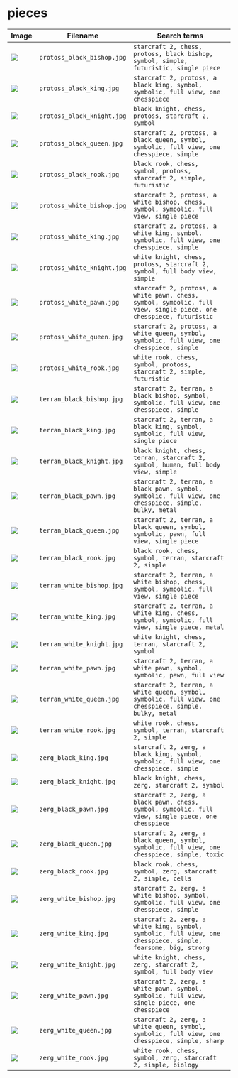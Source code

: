 # pieces

Image                          |Filename                   |Search terms
-------------------------------|---------------------------|---------------------------------------------------------------------
![](protoss_black_bishop.jpg)  |`protoss_black_bishop.jpg` |`starcraft 2, chess, protoss, black bishop, symbol, simple, futuristic, single piece`
![](protoss_black_king.jpg)    |`protoss_black_king.jpg`   |`starcraft 2, protoss, a black king, symbol, symbolic, full view, one chesspiece`
![](protoss_black_knight.jpg)  |`protoss_black_knight.jpg` |`black knight, chess, protoss, starcraft 2, symbol`
![](protoss_black_queen.jpg)   |`protoss_black_queen.jpg`  |`starcraft 2, protoss, a black queen, symbol, symbolic, full view, one chesspiece, simple`
![](protoss_black_rook.jpg)    |`protoss_black_rook.jpg`   |`black rook, chess, symbol, protoss, starcraft 2, simple, futuristic`
![](protoss_white_bishop.jpg)  |`protoss_white_bishop.jpg` |`starcraft 2, protoss, a white bishop, chess, symbol, symbolic, full view, single piece`
![](protoss_white_king.jpg)    |`protoss_white_king.jpg`   |`starcraft 2, protoss, a white king, symbol, symbolic, full view, one chesspiece, simple`
![](protoss_white_knight.jpg)  |`protoss_white_knight.jpg` |`white knight, chess, protoss, starcraft 2, symbol, full body view, simple`
![](protoss_white_pawn.jpg)    |`protoss_white_pawn.jpg`   |`starcraft 2, protoss, a white pawn, chess, symbol, symbolic, full view, single piece, one chesspiece, futuristic`
![](protoss_white_queen.jpg)   |`protoss_white_queen.jpg`  |`starcraft 2, protoss, a white queen, symbol, symbolic, full view, one chesspiece, simple`
![](protoss_white_rook.jpg)    |`protoss_white_rook.jpg`   |`white rook, chess, symbol, protoss, starcraft 2, simple, futuristic`
![](terran_black_bishop.jpg)   |`terran_black_bishop.jpg`  |`starcraft 2, terran, a black bishop, symbol, symbolic, full view, one chesspiece, simple`
![](terran_black_king.jpg)     |`terran_black_king.jpg`    |`starcraft 2, terran, a black king, symbol, symbolic, full view, single piece`
![](terran_black_knight.jpg)   |`terran_black_knight.jpg`  |`black knight, chess, terran, starcraft 2, symbol, human, full body view, simple`
![](terran_black_pawn.jpg)     |`terran_black_pawn.jpg`    |`starcraft 2, terran, a black pawn, symbol, symbolic, full view, one chesspiece, simple, bulky, metal`
![](terran_black_queen.jpg)    |`terran_black_queen.jpg`   |`starcraft 2, terran, a black queen, symbol, symbolic, pawn, full view, single piece`
![](terran_black_rook.jpg)     |`terran_black_rook.jpg`    |`black rook, chess, symbol, terran, starcraft 2, simple`
![](terran_white_bishop.jpg)   |`terran_white_bishop.jpg`  |`starcraft 2, terran, a white bishop, chess, symbol, symbolic, full view, single piece`
![](terran_white_king.jpg)     |`terran_white_king.jpg`    |`starcraft 2, terran, a white king, chess, symbol, symbolic, full view, single piece, metal`
![](terran_white_knight.jpg)   |`terran_white_knight.jpg`  |`white knight, chess, terran, starcraft 2, symbol`
![](terran_white_pawn.jpg)     |`terran_white_pawn.jpg`    |`starcraft 2, terran, a white pawn, symbol, symbolic, pawn, full view`
![](terran_white_queen.jpg)    |`terran_white_queen.jpg`   |`starcraft 2, terran, a white queen, symbol, symbolic, full view, one chesspiece, simple, bulky, metal`
![](terran_white_rook.jpg)     |`terran_white_rook.jpg`    |`white rook, chess, symbol, terran, starcraft 2, simple`
![](zerg_black_king.jpg)       |`zerg_black_king.jpg`      |`starcraft 2, zerg, a black king, symbol, symbolic, full view, one chesspiece, simple`
![](zerg_black_knight.jpg)     |`zerg_black_knight.jpg`    |`black knight, chess, zerg, starcraft 2, symbol`
![](zerg_black_pawn.jpg)       |`zerg_black_pawn.jpg`      |`starcraft 2, zerg, a black pawn, chess, symbol, symbolic, full view, single piece, one chesspiece`
![](zerg_black_queen.jpg)      |`zerg_black_queen.jpg`     |`starcraft 2, zerg, a black queen, symbol, symbolic, full view, one chesspiece, simple, toxic`
![](zerg_black_rook.jpg)       |`zerg_black_rook.jpg`      |`black rook, chess, symbol, zerg, starcraft 2, simple, cells`
![](zerg_white_bishop.jpg)     |`zerg_white_bishop.jpg`    |`starcraft 2, zerg, a white bishop, symbol, symbolic, full view, one chesspiece, simple`
![](zerg_white_king.jpg)       |`zerg_white_king.jpg`      |`starcraft 2, zerg, a white king, symbol, symbolic, full view, one chesspiece, simple, fearsome, big, strong`
![](zerg_white_knight.jpg)     |`zerg_white_knight.jpg`    |`white knight, chess, zerg, starcraft 2, symbol, full body view`
![](zerg_white_pawn.jpg)       |`zerg_white_pawn.jpg`      |`starcraft 2, zerg, a white pawn, symbol, symbolic, full view, single piece, one chesspiece`
![](zerg_white_queen.jpg)      |`zerg_white_queen.jpg`     |`starcraft 2, zerg, a white queen, symbol, symbolic, full view, one chesspiece, simple, sharp`
![](zerg_white_rook.jpg)       |`zerg_white_rook.jpg`      |`white rook, chess, symbol, zerg, starcraft 2, simple, biology`

